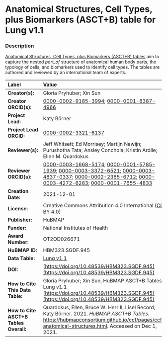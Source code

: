 # Anatomical Structures, Cell Types, plus Biomarkers (ASCT+B) table for Lung v1.1

### Description
[Anatomical Structures, Cell Types, plus Biomarkers (ASCT+B) tables](https://hubmapconsortium.github.io/ccf/pages/ccf-anatomical-structures.html) aim to capture the nested *part_of* structure of anatomical human body parts, the typology of cells, and biomarkers used to identify cell types. The tables are authored and reviewed by an international team of experts.

| Label | Value |
| :------------- |:-------------|
| **Creator(s):** | Gloria Pryhuber; Xin Sun |
| **Creator ORCID(s):** | [0000-0002-9185-3994](https://orcid.org/0000-0002-9185-3994); [0000-0001-8387-4966](https://orcid.org/0000-0001-8387-4966) |
| **Project Lead:** | Katy B&ouml;rner |
| **Project Lead ORCID:** | [0000-0002-3321-6137](https://orcid.org/0000-0002-3321-6137) |
| **Reviewer(s):** | Jeff Whitsett; Ed Morrisey; Martijn Nawijn; Purushotha Tata; Ansley Conchola; Kristin Ardlie; Ellen M. Quardokus  |
| **Reviewer ORCID(s):** |[0000-0003-1668-5174](https://orcid.org/0000-0003-1668-5174); [0000-0001-5785-1939](https://orcid.org/0000-0001-5785-1939); [0000-0003-3372-6521](https://orcid.org/0000-0003-3372-6521); [0000-0003-4837-0337](https://orcid.org/0000-0003-4837-0337); [0000-0002-2385-6712](https://orcid.org/0000-0002-2385-6712); [0000-0003-4272-6283](https://orcid.org/0000-0003-4272-6283); [0000-0001-7655-4833](https://orcid.org/0000-0001-7655-4833) |
| **Creation Date:** | 2021-12-01 |
| **License:** | Creative Commons Attribution 4.0 International ([CC BY 4.0](https://creativecommons.org/licenses/by/4.0/)) |
| **Publisher:** | HuBMAP |
| **Funder:** | National Institutes of Health |
| **Award Number:** | OT2OD026671 |
| **HuBMAP ID:** | HBM323.SGDF.945 |
| **Data Table:** | [Lung v1.1](https://hubmapconsortium.github.io/ccf-releases/v1.1/asct-b/ASCT-B_VH_Lung.csv)  |
| **DOI:** | [https://doi.org/10.48539/HBM323.SGDF.945](https://doi.org/10.48539/HBM323.SGDF.945) |
| **How to Cite This Data Table:** | Gloria Pryhuber; Xin Sun, HuBMAP ASCT+B Tables. Lung v1.1 [https://doi.org/10.48539/HBM323.SGDF.945](https://doi.org/10.48539/HBM323.SGDF.945) |
| **How to Cite ASCT+B Tables Overall:** | Quardokus, Ellen, Bruce W. Herr II, Lisel Record, Katy B&ouml;rner. 2021. *HuBMAP ASCT+B Tables*. https://hubmapconsortium.github.io/ccf/pages/ccf-anatomical-structures.html. Accessed on Dec 1, 2021. |
